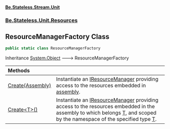 #### [Be.Stateless.Stream.Unit](README.md 'README')
### [Be.Stateless.Unit.Resources](Be.Stateless.Unit.Resources.md 'Be.Stateless.Unit.Resources')

## ResourceManagerFactory Class

```csharp
public static class ResourceManagerFactory
```

Inheritance [System.Object](https://docs.microsoft.com/en-us/dotnet/api/System.Object 'System.Object') &#129106; ResourceManagerFactory

| Methods | |
| :--- | :--- |
| [Create(Assembly)](ResourceManagerFactory.Create(Assembly).md 'Be.Stateless.Unit.Resources.ResourceManagerFactory.Create(System.Reflection.Assembly)') | Instantiate an [IResourceManager](IResourceManager.md 'Be.Stateless.Unit.Resources.IResourceManager') providing access to the resources embedded in [assembly](ResourceManagerFactory.Create(Assembly).md#Be.Stateless.Unit.Resources.ResourceManagerFactory.Create(System.Reflection.Assembly).assembly 'Be.Stateless.Unit.Resources.ResourceManagerFactory.Create(System.Reflection.Assembly).assembly'). |
| [Create&lt;T&gt;()](ResourceManagerFactory.Create_T_().md 'Be.Stateless.Unit.Resources.ResourceManagerFactory.Create<T>()') | Instantiate an [IResourceManager](IResourceManager.md 'Be.Stateless.Unit.Resources.IResourceManager') providing access to the resources embedded in the assembly to which belongs [T](ResourceManagerFactory.Create_T_().md#Be.Stateless.Unit.Resources.ResourceManagerFactory.Create_T_().T 'Be.Stateless.Unit.Resources.ResourceManagerFactory.Create<T>().T'), and scoped by the namespace of the specified type [T](ResourceManagerFactory.Create_T_().md#Be.Stateless.Unit.Resources.ResourceManagerFactory.Create_T_().T 'Be.Stateless.Unit.Resources.ResourceManagerFactory.Create<T>().T'). |
